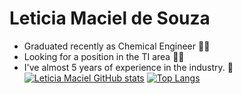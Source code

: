 # Leticia Maciel de Souza
- Graduated recently as Chemical Engineer 👩‍🎓 
- Looking for a position in the TI area 👩‍💻 
- I've almost 5 years of experience in the industry. 🚀
[![Leticia Maciel GitHub stats](https://github-readme-stats.vercel.app/api?username=leticiamacieldesouza)](https://github.com/leticiamacieldesouza/github-readme-stats) [![Top Langs](https://github-readme-stats.vercel.app/api/top-langs/?username=leticiamacieldesouza)](https://github.com/leticiamacieldesouza/github-readme-stats)
